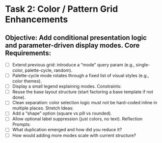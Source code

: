 # Task 2: Color / Pattern Grid Enhancements
## Objective: Add conditional presentation logic and parameter-driven display modes. Core Requirements:

- [ ] Extend previous grid: introduce a “mode” query param (e.g., single-color, palette-cycle, random).
- [ ] Palette-cycle mode rotates through a fixed list of visual styles (e.g., color themes).
- [ ] Display a small legend explaining modes. Constraints:
- [ ] Reuse the base layout structure (start factoring a base template if not done).
- [ ] Clean separation: color selection logic must not be hard-coded inline in multiple places. Stretch Ideas:
- [ ] Add a “shape” option (square vs pill vs rounded).
- [ ] Allow optional label suppression (just colors, no text). Reflection Prompts:
- [ ] What duplication emerged and how did you reduce it?
- [ ] How would adding more modes scale with current structure?
